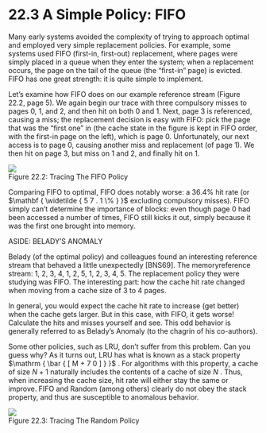 # 22.3 A Simple Policy: FIFO  

Many early systems avoided the complexity of trying to approach optimal and employed very simple replacement policies. For example, some systems used FIFO (first-in, first-out) replacement, where pages were simply placed in a queue when they enter the system; when a replacement occurs, the page on the tail of the queue (the “first-in” page) is evicted. FIFO has one great strength: it is quite simple to implement.  

Let’s examine how FIFO does on our example reference stream (Figure 22.2, page 5). We again begin our trace with three compulsory misses to pages 0, 1, and 2, and then hit on both 0 and 1. Next, page 3 is referenced, causing a miss; the replacement decision is easy with FIFO: pick the page that was the “first one” in (the cache state in the figure is kept in FIFO order, with the first-in page on the left), which is page 0. Unfortunately, our next access is to page 0, causing another miss and replacement (of page 1). We then hit on page 3, but miss on 1 and 2, and finally hit on 1.  

![](images/e9a1895d9dffd87f035c747172fa919c4cfc63dfc26d60d7dabb738fa1c55930.jpg)  
Figure 22.2: Tracing The FIFO Policy  

Comparing FIFO to optimal, FIFO does notably worse: a $3 6 . 4 \%$ hit rate (or $\mathbf { \widetilde { 5 7 . 1 \% } }$ excluding compulsory misses). FIFO simply can’t determine the importance of blocks: even though page 0 had been accessed a number of times, FIFO still kicks it out, simply because it was the first one brought into memory.  

ASIDE: BELADY’S ANOMALY  

Belady (of the optimal policy) and colleagues found an interesting reference stream that behaved a little unexpectedly [BNS69]. The memoryreference stream: 1, 2, 3, 4, 1, 2, 5, 1, 2, 3, 4, 5. The replacement policy they were studying was FIFO. The interesting part: how the cache hit rate changed when moving from a cache size of 3 to 4 pages.  

In general, you would expect the cache hit rate to increase (get better) when the cache gets larger. But in this case, with FIFO, it gets worse! Calculate the hits and misses yourself and see. This odd behavior is generally referred to as Belady’s Anomaly (to the chagrin of his co-authors).  

Some other policies, such as LRU, don’t suffer from this problem. Can you guess why? As it turns out, LRU has what is known as a stack property $\mathrm { \bar { [ M + 7 0 ] } }$ . For algorithms with this property, a cache of size $N + 1$ naturally includes the contents of a cache of size $N$ . Thus, when increasing the cache size, hit rate will either stay the same or improve. FIFO and Random (among others) clearly do not obey the stack property, and thus are susceptible to anomalous behavior.  

![](images/9b0fbbc38953d29ca5bd19adcf16793a667c3b57e5f991403081147d01d8713d.jpg)  
Figure 22.3: Tracing The Random Policy  

